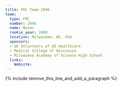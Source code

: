 ```yaml
---
title: FRC Team 2946
team:
  type: FRC
  number: 2946
  name: Novas
  rookie_year: 2009
  location: Milwaukee, WI, USA
  sponsors:
  - GE Volunteers of GE Healthcare
  - Medical College of Wisconsin
  - Milwaukee Academy of Science High School
  links:
    Website:
---
```


{% include remove_this_line_and_add_a_paragraph %}